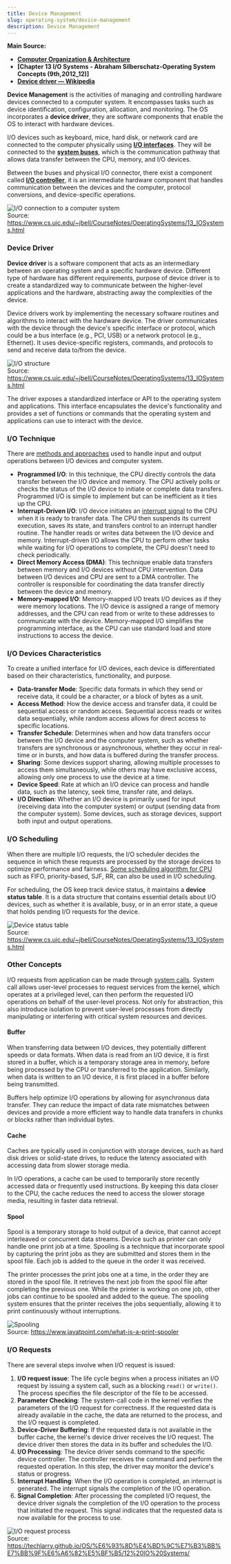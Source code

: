 ```yaml
---
title: Device Management
slug: operating-system/device-management
description: Device Management
---
```


**Main Source:**

- **[Computer Organization & Architecture](/cs-notes/computer-organization-and-architecture)**
- **[Chapter 13 I/O Systems - Abraham Silberschatz-Operating System Concepts (9th,2012_12)]**
- **[Device driver — Wikipedia](https://en.wikipedia.org/wiki/Device_driver)**

**Device Management** is the activities of managing and controlling hardware devices connected to a computer system. It encompasses tasks such as device identification, configuration, allocation, and monitoring. The OS incorporates a **device driver**, they are software components that enable the OS to interact with hardware devices.

I/O devices such as keyboard, mice, hard disk, or network card are connected to the computer physically using **[I/O interfaces](/cs-notes/computer-organization-and-architecture/input-output#interfaces)**. They will be connected to the **[system buses](/cs-notes/computer-organization-and-architecture/von-neumann#system-buses)**, which is the communication pathway that allows data transfer between the CPU, memory, and I/O devices.

Between the buses and physical I/O connector, there exist a component called **[I/O controller](/cs-notes/computer-organization-and-architecture/input-output#io-controller)**, it is an intermediate hardware component that handles communication between the devices and the computer, protocol conversions, and device-specific operations.

![I/O connection to a computer system](./io-connection.png)  
Source: https://www.cs.uic.edu/~jbell/CourseNotes/OperatingSystems/13_IOSystems.html

### Device Driver

**Device driver** is a software component that acts as an intermediary between an operating system and a specific hardware device. Different type of hardware has different requirements, purpose of device driver is to create a standardized way to communicate between the higher-level applications and the hardware, abstracting away the complexities of the device.

Device drivers work by implementing the necessary software routines and algorithms to interact with the hardware device. The driver communicates with the device through the device's specific interface or protocol, which could be a bus interface (e.g., PCI, USB) or a network protocol (e.g., Ethernet). It uses device-specific registers, commands, and protocols to send and receive data to/from the device.

![I/O structure](./io-structure.png)  
Source: https://www.cs.uic.edu/~jbell/CourseNotes/OperatingSystems/13_IOSystems.html

The driver exposes a standardized interface or API to the operating system and applications. This interface encapsulates the device's functionality and provides a set of functions or commands that the operating system and applications can use to interact with the device.

### I/O Technique

There are [methods and approaches](/cs-notes/computer-organization-and-architecture/input-output#io-technique) used to handle input and output operations between I/O devices and computer system.

- **Programmed I/O**: In this technique, the CPU directly controls the data transfer between the I/O device and memory. The CPU actively polls or checks the status of the I/O device to initiate or complete data transfers. Programmed I/O is simple to implement but can be inefficient as it ties up the CPU.
- **Interrupt-Driven I/O**: I/O device initiates an [interrupt signal](/cs-notes/operating-system/interrupt-handling) to the CPU when it is ready to transfer data. The CPU then suspends its current execution, saves its state, and transfers control to an interrupt handler routine. The handler reads or writes data between the I/O device and memory. Interrupt-driven I/O allows the CPU to perform other tasks while waiting for I/O operations to complete, the CPU doesn't need to check periodically.
- **Direct Memory Access (DMA)**: This technique enable data transfers between memory and I/O devices without CPU intervention. Data between I/O devices and CPU are sent to a DMA controller. The controller is responsible for coordinating the data transfer directly between the device and memory.
- **Memory-mapped I/O**: Memory-mapped I/O treats I/O devices as if they were memory locations. The I/O device is assigned a range of memory addresses, and the CPU can read from or write to these addresses to communicate with the device. Memory-mapped I/O simplifies the programming interface, as the CPU can use standard load and store instructions to access the device.

### I/O Devices Characteristics

To create a unified interface for I/O devices, each device is differentiated based on their characteristics, functionality, and purpose.

- **Data-transfer Mode**: Specific data formats in which they send or receive data, it could be a character, or a block of bytes as a unit.
- **Access Method**: How the device access and transfer data, it could be sequential access or random access. Sequential access reads or writes data sequentially, while random access allows for direct access to specific locations.
- **Transfer Schedule**: Determines when and how data transfers occur between the I/O device and the computer system, such as whether transfers are synchronous or asynchronous, whether they occur in real-time or in bursts, and how data is buffered during the transfer process.
- **Sharing**: Some devices support sharing, allowing multiple processes to access them simultaneously, while others may have exclusive access, allowing only one process to use the device at a time.
- **Device Speed**: Rate at which an I/O device can process and handle data, such as the latency, seek time, transfer rate, and delays.
- **I/O Direction**: Whether an I/O device is primarily used for input (receiving data into the computer system) or output (sending data from the computer system). Some devices, such as storage devices, support both input and output operations.

### I/O Scheduling

When there are multiple I/O requests, the I/O scheduler decides the sequence in which these requests are processed by the storage devices to optimize performance and fairness. [Some scheduling algorithm for CPU](/cs-notes/operating-system/process-management#scheduling-algorithms) such as FIFO, priority-based, SJF, RR, can also be used in I/O scheduling.

For scheduling, the OS keep track device status, it maintains a **device status table**. It is a data structure that contains essential details about I/O devices, such as whether it is available, busy, or in an error state, a queue that holds pending I/O requests for the device.

![Device status table](./device-status-table.png)  
Source: https://www.cs.uic.edu/~jbell/CourseNotes/OperatingSystems/13_IOSystems.html

### Other Concepts

I/O requests from application can be made through [system calls](/cs-notes/operating-system/system-call). System call allows user-level processes to request services from the kernel, which operates at a privileged level, can then perform the requested I/O operations on behalf of the user-level process. Not only for abstraction, this also introduce isolation to prevent user-level processes from directly manipulating or interfering with critical system resources and devices.

#### Buffer

When transferring data between I/O devices, they potentially different speeds or data formats. When data is read from an I/O device, it is first stored in a buffer, which is a temporary storage area in memory, before being processed by the CPU or transferred to the application. Similarly, when data is written to an I/O device, it is first placed in a buffer before being transmitted.

Buffers help optimize I/O operations by allowing for asynchronous data transfer. They can reduce the impact of data rate mismatches between devices and provide a more efficient way to handle data transfers in chunks or blocks rather than individual bytes.

#### Cache

Caches are typically used in conjunction with storage devices, such as hard disk drives or solid-state drives, to reduce the latency associated with accessing data from slower storage media.

In I/O operations, a cache can be used to temporarily store recently accessed data or frequently used instructions. By keeping this data closer to the CPU, the cache reduces the need to access the slower storage media, resulting in faster data retrieval.

#### Spool

Spool is a temporary storage to hold output of a device, that cannot accept interleaved or concurrent data streams. Device such as printer can only handle one print job at a time. Spooling is a technique that incorporate spool by capturing the print jobs as they are submitted and stores them in the spool file. Each job is added to the queue in the order it was received.

The printer processes the print jobs one at a time, in the order they are stored in the spool file. It retrieves the next job from the spool file after completing the previous one. While the printer is working on one job, other jobs can continue to be spooled and added to the queue. The spooling system ensures that the printer receives the jobs sequentially, allowing it to print continuously without interruptions.

![Spooling](./spooling.png)  
Source: https://www.javatpoint.com/what-is-a-print-spooler

### I/O Requests

There are several steps involve when I/O request is issued:

1. **I/O request issue**: The life cycle begins when a process initiates an I/O request by issuing a system call, such as a blocking `read()` or `write()`. The process specifies the file descriptor of the file to be accessed.
2. **Parameter Checking**: The system-call code in the kernel verifies the parameters of the I/O request for correctness. If the requested data is already available in the cache, the data are returned to the process, and the I/O request is completed.
3. **Device-Driver Buffering**: If the requested data is not available in the buffer cache, the kernel's device driver receives the I/O request. The device driver then stores the data in its buffer and schedules the I/O.
4. **I/O Processing**: The device driver sends command to the specific device controller. The controller receives the command and perform the requested operation. In this step, the driver may monitor the device's status or progress.
5. **Interrupt Handling**: When the I/O operation is completed, an interrupt is generated. The interrupt signals the completion of the I/O operation.
6. **Signal Completion**: After processing the completed I/O request, the device driver signals the completion of the I/O operation to the process that initiated the request. This signal indicates that the requested data is now available for the process to use.

![I/O request process](./io-request-process.png)  
Source: https://techlarry.github.io/OS/%E6%93%8D%E4%BD%9C%E7%B3%BB%E7%BB%9F%E6%A6%82%E5%BF%B5/12%20IO%20Systems/
